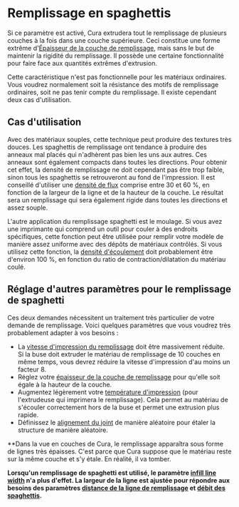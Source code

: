 Remplissage en spaghettis
====
Si ce paramètre est activé, Cura extrudera tout le remplissage de plusieurs couches à la fois dans une couche supérieure. Ceci constitue une forme extrême d'[Épaisseur de la couche de remplissage](../infill/infill_sparse_thickness.md), mais sans le but de maintenir la rigidité du remplissage. Il possède une certaine fonctionnalité pour faire face aux quantités extrêmes d'extrusion.

Cette caractéristique n'est pas fonctionnelle pour les matériaux ordinaires. Vous voudrez normalement soit la résistance des motifs de remplissage ordinaires, soit ne pas tenir compte du remplissage. Il existe cependant deux cas d'utilisation.

Cas d'utilisation
----
Avec des matériaux souples, cette technique peut produire des textures très douces. Les spaghettis de remplissage ont tendance à produire des anneaux mal placés qui n'adhèrent pas bien les uns aux autres. Ces anneaux sont également compacts dans toutes les directions. Pour obtenir cet effet, la densité de remplissage ne doit cependant pas être trop faible, sinon tous les spaghettis se retrouveront au fond de l'impression. Il est conseillé d'utiliser une [densité de flux](spaghetti_flow.md) comprise entre 30 et 60 %, en fonction de la largeur de la ligne et de la hauteur de la couche. Le résultat sera un remplissage qui sera également rigide dans toutes les directions et assez souple.

L'autre application du remplissage spaghetti est le moulage. Si vous avez une imprimante qui comprend un outil pour couler à des endroits spécifiques, cette fonction peut être utilisée pour remplir votre modèle de manière assez uniforme avec des dépôts de matériaux contrôlés. Si vous utilisez cette fonction, la [densité d'écoulement](spaghetti_flow.md) doit probablement être d'environ 100 %, en fonction du ratio de contraction/dilatation du matériau coulé.

Réglage d'autres paramètres pour le remplissage de spaghetti
----
Ces deux demandes nécessitent un traitement très particulier de votre demande de remplissage. Voici quelques paramètres que vous voudrez très probablement adapter à vos besoins :
* La [vitesse d'impression du remplissage](../speed/speed_infill.md) doit être massivement réduite. Si la buse doit extruder le matériau de remplissage de 10 couches en même temps, vous devrez réduire la vitesse d'impression d'au moins un facteur 8.
* Réglez votre [épaisseur de la couche de remplissage](../infill/infill_sparse_thickness.md) pour qu'elle soit égale à la hauteur de la couche.
* Augmentez légèrement votre [température d'impression](../material/material_print_temperature.md) (pour l'extrudeuse qui imprimera le remplissage). Cela permet au matériau de s'écouler correctement hors de la buse et permet une extrusion plus rapide.
* Définissez le [alignement du joint](../shell/z_seam_type.md) de manière aléatoire pour étaler la structure de manière aléatoire.

**Dans la vue en couches de Cura, le remplissage apparaîtra sous forme de lignes très épaisses. C'est parce que Cura suppose que le matériau reste sur la même couche et s'y étale. En réalité, il va tomber.

**Lorsqu'un remplissage de spaghetti est utilisé, le paramètre [infill line width](../resolution/infill_line_width.md) n'a plus d'effet. La largeur de la ligne est ajustée pour répondre aux besoins des paramètres [distance de la ligne de remplissage](../remplissement/distance_ligne_de_remplissage.md) et [débit des spaghettis](spaghetti_flow.md).**


